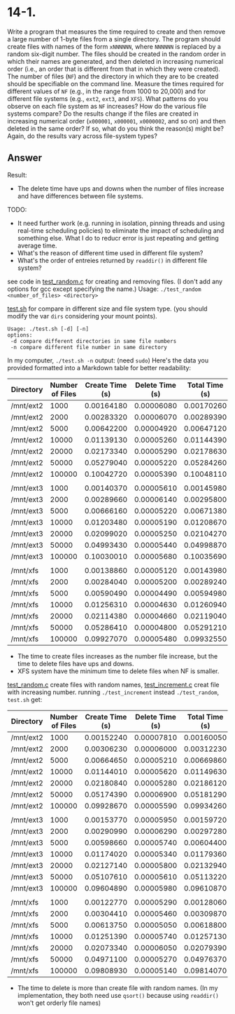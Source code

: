 # 14-1.  
Write a program that measures the time required to create and then remove a large number of 1-byte files from a single directory. The program should create files with names of the form `xNNNNNN`, where `NNNNNN` is replaced by a random six-digit number. The files should be created in the random order in which their names are generated, and then deleted in increasing numerical order (i.e., an order that is different from that in which they were created). The number of files (`NF`) and the directory in which they are to be created should be specifiable on the command line. Measure the times required for different values of `NF` (e.g., in the range from 1000 to 20,000) and for different file systems (e.g., `ext2`, `ext3`, and `XFS`). What patterns do you observe on each file system as `NF` increases? How do the various file systems compare? Do the results change if the files are created in increasing numerical order (`x000001`, `x000001`, `x0000002`, and so on) and then deleted in the same order? If so, what do you think the reason(s) might be? Again, do the results vary across file-system types?

## Answer
Result: 
- The delete time have ups and downs when the number of files increase and have differences between file systems. 

TODO: 
- It need further work (e.g. running in isolation, pinning threads and using real-time scheduling policies) to eliminate the impact of scheduling and something else. What I do to reducr error is just repeating and getting average time. 
- What's the reason of different time used in different file system?
- What's the order of entreies returned by `readdir()` in different file system?

see code in [test_random.c](./test_random.c) for creating and removing files. (I don't add any options for gcc except specifying the name.)
Usage: `./test_random <number_of_files> <directory>`

[test.sh](./test.sh) for compare in different size and file system type. (you should modify the var `dirs` considering your mount points).
```
Usage: ./test.sh [-d] [-n]
options:
 -d compare different directories in same file numbers 
 -n compare different file number in same directory 
```

In my computer, `./test.sh -n` output: (need `sudo`)
Here's the data you provided formatted into a Markdown table for better readability:

| Directory   | Number of Files | Create Time (s) | Delete Time (s) | Total Time (s) |
|-------------|------------------|------------------|------------------|-----------------|
| /mnt/ext2  | 1000             | 0.00164180       | 0.00006080       | 0.00170260      |
| /mnt/ext2  | 2000             | 0.00283320       | 0.00006070       | 0.00289390      |
| /mnt/ext2  | 5000             | 0.00642200       | 0.00004920       | 0.00647120      |
| /mnt/ext2  | 10000            | 0.01139130       | 0.00005260       | 0.01144390      |
| /mnt/ext2  | 20000            | 0.02173340       | 0.00005290       | 0.02178630      |
| /mnt/ext2  | 50000            | 0.05279040       | 0.00005220       | 0.05284260      |
| /mnt/ext2  | 100000           | 0.10042720       | 0.00005390       | 0.10048110      |
|             |                  |                  |                  |                 |
| /mnt/ext3  | 1000             | 0.00140370       | 0.00005610       | 0.00145980      |
| /mnt/ext3  | 2000             | 0.00289660       | 0.00006140       | 0.00295800      |
| /mnt/ext3  | 5000             | 0.00666160       | 0.00005220       | 0.00671380      |
| /mnt/ext3  | 10000            | 0.01203480       | 0.00005190       | 0.01208670      |
| /mnt/ext3  | 20000            | 0.02099020       | 0.00005250       | 0.02104270      |
| /mnt/ext3  | 50000            | 0.04993430       | 0.00005440       | 0.04998870      |
| /mnt/ext3  | 100000           | 0.10030010       | 0.00005680       | 0.10035690      |
|             |                  |                  |                  |                 |
| /mnt/xfs   | 1000             | 0.00138860       | 0.00005120       | 0.00143980      |
| /mnt/xfs   | 2000             | 0.00284040       | 0.00005200       | 0.00289240      |
| /mnt/xfs   | 5000             | 0.00590490       | 0.00004490       | 0.00594980      |
| /mnt/xfs   | 10000            | 0.01256310       | 0.00004630       | 0.01260940      |
| /mnt/xfs   | 20000            | 0.02114380       | 0.00004660       | 0.02119040      |
| /mnt/xfs   | 50000            | 0.05286410       | 0.00004800       | 0.05291210      |
| /mnt/xfs   | 100000           | 0.09927070       | 0.00005480       | 0.09932550      |

- The time to create files increases as the number file increase, but the time to delete files have ups and downs.
- XFS system have the minimum time to delete files when NF is smaller. 

[test_random.c](./test_random.c) create files with random names, [test_increment.c](./test_increment.c) creat file with increasing number.
running `./test_increment` instead `./test_random`, `test.sh` get:

| Directory   | Number of Files | Create Time (s) | Delete Time (s) | Total Time (s) |
|-------------|------------------|------------------|------------------|-----------------|
| /mnt/ext2  | 1000             | 0.00152240       | 0.00007810       | 0.00160050      |
| /mnt/ext2  | 2000             | 0.00306230       | 0.00006000       | 0.00312230      |
| /mnt/ext2  | 5000             | 0.00664650       | 0.00005210       | 0.00669860      |
| /mnt/ext2  | 10000            | 0.01144010       | 0.00005620       | 0.01149630      |
| /mnt/ext2  | 20000            | 0.02180840       | 0.00005280       | 0.02186120      |
| /mnt/ext2  | 50000            | 0.05174390       | 0.00006900       | 0.05181290      |
| /mnt/ext2  | 100000           | 0.09928670       | 0.00005590       | 0.09934260      |
|             |                  |                  |                  |                 |
| /mnt/ext3  | 1000             | 0.00153770       | 0.00005950       | 0.00159720      |
| /mnt/ext3  | 2000             | 0.00290990       | 0.00006290       | 0.00297280      |
| /mnt/ext3  | 5000             | 0.00598660       | 0.00005740       | 0.00604400      |
| /mnt/ext3  | 10000            | 0.01174020       | 0.00005340       | 0.01179360      |
| /mnt/ext3  | 20000            | 0.02127140       | 0.00005800       | 0.02132940      |
| /mnt/ext3  | 50000            | 0.05107610       | 0.00005610       | 0.05113220      |
| /mnt/ext3  | 100000           | 0.09604890       | 0.00005980       | 0.09610870      |
|             |                  |                  |                  |                 |
| /mnt/xfs   | 1000             | 0.00122770       | 0.00005290       | 0.00128060      |
| /mnt/xfs   | 2000             | 0.00304410       | 0.00005460       | 0.00309870      |
| /mnt/xfs   | 5000             | 0.00613750       | 0.00005050       | 0.00618800      |
| /mnt/xfs   | 10000            | 0.01251390       | 0.00005740       | 0.01257130      |
| /mnt/xfs   | 20000            | 0.02073340       | 0.00006050       | 0.02079390      |
| /mnt/xfs   | 50000            | 0.04971100       | 0.00005270       | 0.04976370      |
| /mnt/xfs   | 100000           | 0.09808930       | 0.00005140       | 0.09814070      |

- The time to delete is more than create file with random names. (In my implementation, they both need use `qsort()` because using `readdir()` won't get orderly file names)